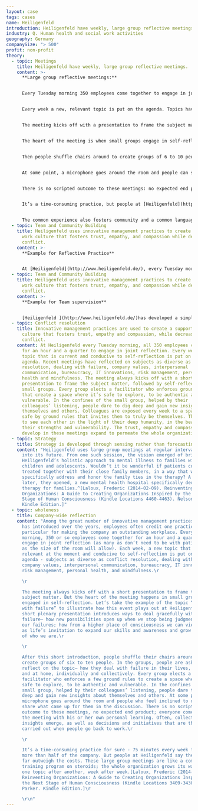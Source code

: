```yaml
---
layout: case
tags: cases
name: Heiligenfeld
introduction: Heiligenfeld have weekly, large group reflective meetings.
industry: Q. Human health and social work activities
geography: Germany
companySize: "> 500"
profit: non-profit
theory:
  - topic: Meetings
    title: Heiligenfeld have weekly, large group reflective meetings.
    content: >-
      **Large group reflective meetings:**


      Every Tuesday morning 350 employees come together to engage in joint reflection. (Some colleagues need to stay with patients.)


      Every week a new, relevant topic is put on the agenda. Topics have included: [conflict resolution](../conflict-resolution/), dealing with failure, [values](../culture-and-values/), and similar.


      The meeting kicks off with a presentation to frame the subject matter.


      The heart of the meeting is when small groups engage in self-reflection. As for instance, the topic ‘dealing with failure’: A short presentation introduces ways to deal gracefully with failure – how new possibilities open up when we stop being judgmental about our failures, etc.


      Then people shuffle chairs around to create groups of 6 to 10 people. They reflect on the topic, guided by a facilitator they elect.  


      At some point, a microphone goes around the room and people can share what came up in the discussion.


      There is no scripted outcome to these meetings: no expected end product. As well as personal learning, collective insights emerge. Initiatives are then carried out when people go back to work.


      It’s a time-consuming practice, but people at [Heiligenfeld](http://www.heiligenfeld.de/) say the benefits far outweigh the costs. These meetings are like a company-wide training program on steroids.  


      The common experience also fosters community and a common language. To approving chuckles in the room, an employee of Heiligenfeld once stood up at the end of one such meeting and said ‘ You know, I wish I could have more Heiligenfeld at home.
  - topic: Team and Community Building
    title: Heiligenfeld uses innovative management practices to create a supportive
      work culture that fosters trust, empathy, and compassion while decreasing
      conflict.
    content: >-
      **Example for Reflective Practice**


      At [Heiligenfeld](http://www.heiligenfeld.de/), every Tuesday morning, 350 employees come together for an hour and a quarter to engage in joint reflection. Every week, a new topic that is relevant at the moment and conducive to self-reflection is put on the agenda. Recent meetings have reflected on subjects as diverse as conflict resolution, dealing with failure, company values, interpersonal communication, bureaucracy, IT innovations, risk management, personal health, and mindfulness. The meeting always kicks off with a short presentation to frame the subject matter, followed by self-reflection in small groups. Every group elects a facilitator who enforces a few ground rules to create a space where it’s safe to explore, to be authentic and vulnerable. In the confines of the small group, helped by their colleagues’ listening, people dare to dig deep and gain new insights about themselves and others. Colleagues are exposed every week to a space made safe by ground rules that invites them to truly be themselves. They learn to see each other in the light of their deep humanity, in the beauty of their strengths and vulnerability. The trust, empathy, and compassion that build up in the meeting expand well beyond the confines of the meeting room. These feelings start to permeate the whole organization.
  - topic: Team and Community Building
    title: Heiligenfeld uses innovative management practices to create a supportive
      work culture that fosters trust, empathy, and compassion while decreasing
      conflict.
    content: >-
      **Example for Team supervision**


      [Heiligenfeld ](http://www.heiligenfeld.de/)has developed a simple practice of team supervision. The company works with four external coaches who each have their domain of expertise (relationships, organizational development, system thinking, leadership). There are a number of time slots with the coaches every month that teams can sign up for. The recommendation is for every team to hold at least one session a year; on average teams hold two to four. In the discussion, with the help of the outside supervisor, colleagues can explore what a tension reveals about themselves and how they can grow to resolve it.
  - topic: Conflict resolution
    title: Innovative management practices are used to create a supportive work
      culture that fosters trust, empathy and compassion, while decreasing
      conflict.
    content: At Heiligenfeld every Tuesday morning, all 350 employees come together
      for an hour and a quarter to engage in joint reflection. Every week, a new
      topic that is current and conducive to self-reflection is put on the
      agenda. Recent meetings have reflected on subjects as diverse as conflict
      resolution, dealing with failure, company values, interpersonal
      communication, bureaucracy, IT innovations, risk management, personal
      health and mindfulness. The meeting always kicks off with a short
      presentation to frame the subject matter, followed by self-reflection in
      small groups. Every group elects a facilitator who enforces ground rules
      that create a space where it’s safe to explore, to be authentic and
      vulnerable. In the confines of the small group, helped by their
      colleagues’ listening, people dare to dig deep and gain new insights about
      themselves and others. Colleagues are exposed every week to a space made
      safe by ground rules that invites them to truly be themselves. They learn
      to see each other in the light of their deep humanity, in the beauty of
      their strengths and vulnerability. The trust, empathy and compassion that
      develop in these meetings expand to permeate the whole organization
  - topic: Strategy
    title: Strategy is developed through sensing rather than forecasting.
    content: "Heiligenfeld uses large group meetings at regular intervals to sense
      into its future. From one such session, the vision emerged of bringing
      Heiligenfeld’s holistic approach to mental illness to families with
      children and adolescents. Wouldn’t it be wonderful if patients could be
      treated together with their close family members, in a way that would
      specifically address and honor the family ties in the therapy? A year
      later, they opened, a new mental health hospital specifically dedicated to
      therapy for families.^[Laloux, Frederic (2014-02-09). Reinventing
      Organizations: A Guide to Creating Organizations Inspired by the Next
      Stage of Human Consciousness (Kindle Locations 4460-4463). Nelson Parker.
      Kindle Edition.]"
  - topic: wholeness
    title: Company-wide reflection
    content: "Among the great number of innovative management practices Heiligenfeld
      has introduced over the years, employees often credit one practice in
      particular for making the company an outstanding workplace. Every Tuesday
      morning, 350 or so employees come together for an hour and a quarter to
      engage in joint reflection (as many as don’t need to be with patients and
      as the size of the room will allow). Each week, a new topic that is
      relevant at the moment and conducive to self-reflection is put on the
      agenda - subjects as diverse as conflict resolution, dealing with failure,
      company values, interpersonal communication, bureaucracy, IT innovations,
      risk management, personal health, and mindfulness.\r

      \r

      The meeting always kicks off with a short presentation to frame the
      subject matter. But the heart of the meeting happens in small groups
      engaged in self-reflection. Let’s take the example of the topic “dealing
      with failure” to illustrate how this event plays out at Heiligenfeld. The
      short plenary presentation introduces ways to deal gracefully with
      failure— how new possibilities open up when we stop being judgmental about
      our failures; how from a higher place of consciousness we can view failure
      as life’s invitation to expand our skills and awareness and grow into more
      of who we are.\r

      \r

      After this short introduction, people shuffle their chairs around to
      create groups of six to ten people. In the groups, people are asked to
      reflect on the topic— how they deal with failure in their lives, at work
      and at home, individually and collectively. Every group elects a
      facilitator who enforces a few ground rules to create a space where it’s
      safe to explore, to be authentic and vulnerable. In the confines of the
      small group, helped by their colleagues’ listening, people dare to dig
      deep and gain new insights about themselves and others. At some point, a
      microphone goes around the room and people who feel inclined to do so
      share what came up for them in the discussion. There is no scripted
      outcome to these meetings, no expected end product; everyone comes out of
      the meeting with his or her own personal learning. Often, collective
      insights emerge, as well as decisions and initiatives that are then
      carried out when people go back to work.\r

      \r

      It’s a time-consuming practice for sure - 75 minutes every week for
      more than half of the company. But people at Heiligenfeld say the benefits
      far outweigh the costs. These large group meetings are like a company-wide
      training program on steroids; the whole organization grows its way through
      one topic after another, week after week.[Laloux, Frederic (2014-02-09).
      Reinventing Organizations: A Guide to Creating Organizations Inspired by
      the Next Stage of Human Consciousness (Kindle Locations 3409-3430). Nelson
      Parker. Kindle Edition.]\r

      \r\n"
---
```

